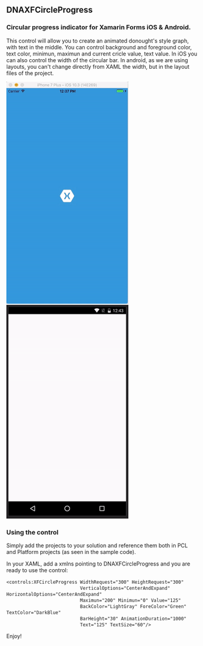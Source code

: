 ## DNAXFCircleProgress


### Circular progress indicator for Xamarin Forms iOS & Android.

This control will allow you to create an animated donought's style graph, with text in the middle.
You can control background and foreground color, text color, minimun, maximun and current cricle value, text value.
In iOS you can also control the width of the circular bar. In android, as we are using layouts, you can't change directly from XAML the width, but in the layout files of the project.

![Circle Progress iOS](/screenshots/iOS.gif?raw=true "Circle Progress iOS")
![Circle Progress Android](/screenshots/android.gif?raw=true "Circle Progress android")

### Using the control

Simply add the projects to your solution and reference them both in PCL and Platform projects (as seen in the sample code).

In your XAML, add a xmlns pointing to DNAXFCircleProgress and you are ready to use the control:

```
<controls:XFCircleProgress WidthRequest="300" HeightRequest="300"
                           VerticalOptions="CenterAndExpand" HorizontalOptions="CenterAndExpand"
                           Maximun="200" Minimun="0" Value="125"
                           BackColor="LightGray" ForeColor="Green" TextColor="DarkBlue"
                           BarHeight="30" AnimationDuration="1000"
                           Text="125" TextSize="60"/>
```

Enjoy! 

